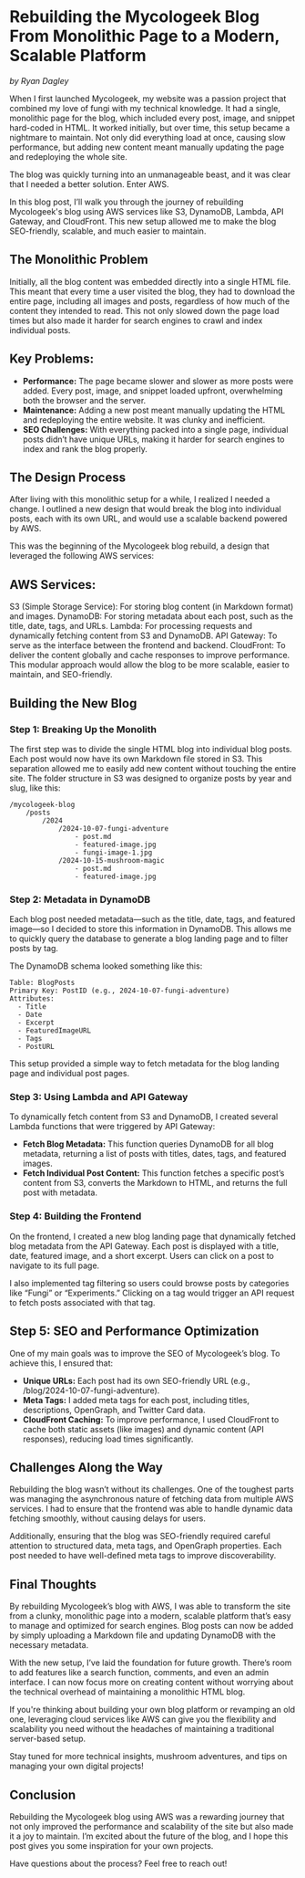 # Rebuilding the Mycologeek Blog From Monolithic Page to a Modern, Scalable Platform
*by Ryan Dagley*

When I first launched Mycologeek, my website was a passion project that combined my love of fungi with my technical knowledge. It had a single, monolithic page for the blog, which included every post, image, and snippet hard-coded in HTML. It worked initially, but over time, this setup became a nightmare to maintain. Not only did everything load at once, causing slow performance, but adding new content meant manually updating the page and redeploying the whole site.

The blog was quickly turning into an unmanageable beast, and it was clear that I needed a better solution. Enter AWS.

In this blog post, I’ll walk you through the journey of rebuilding Mycologeek's blog using AWS services like S3, DynamoDB, Lambda, API Gateway, and CloudFront. This new setup allowed me to make the blog SEO-friendly, scalable, and much easier to maintain.

## The Monolithic Problem
Initially, all the blog content was embedded directly into a single HTML file. This meant that every time a user visited the blog, they had to download the entire page, including all images and posts, regardless of how much of the content they intended to read. This not only slowed down the page load times but also made it harder for search engines to crawl and index individual posts.

## Key Problems:

- **Performance:** The page became slower and slower as more posts were added. Every post, image, and snippet loaded upfront, overwhelming both the browser and the server.
- **Maintenance:** Adding a new post meant manually updating the HTML and redeploying the entire website. It was clunky and inefficient.
- **SEO Challenges:** With everything packed into a single page, individual posts didn’t have unique URLs, making it harder for search engines to index and rank the blog properly.

## The Design Process
After living with this monolithic setup for a while, I realized I needed a change. I outlined a new design that would break the blog into individual posts, each with its own URL, and would use a scalable backend powered by AWS.

This was the beginning of the Mycologeek blog rebuild, a design that leveraged the following AWS services:

## AWS Services:
S3 (Simple Storage Service): For storing blog content (in Markdown format) and images.
DynamoDB: For storing metadata about each post, such as the title, date, tags, and URLs.
Lambda: For processing requests and dynamically fetching content from S3 and DynamoDB.
API Gateway: To serve as the interface between the frontend and backend.
CloudFront: To deliver the content globally and cache responses to improve performance.
This modular approach would allow the blog to be more scalable, easier to maintain, and SEO-friendly.

## Building the New Blog
### Step 1: Breaking Up the Monolith
The first step was to divide the single HTML blog into individual blog posts. Each post would now have its own Markdown file stored in S3. This separation allowed me to easily add new content without touching the entire site. The folder structure in S3 was designed to organize posts by year and slug, like this:

```
/mycologeek-blog
    /posts
        /2024
            /2024-10-07-fungi-adventure
                - post.md
                - featured-image.jpg
                - fungi-image-1.jpg
            /2024-10-15-mushroom-magic
                - post.md
                - featured-image.jpg
```

### Step 2: Metadata in DynamoDB
Each blog post needed metadata—such as the title, date, tags, and featured image—so I decided to store this information in DynamoDB. This allows me to quickly query the database to generate a blog landing page and to filter posts by tag.

The DynamoDB schema looked something like this:

```
Table: BlogPosts
Primary Key: PostID (e.g., 2024-10-07-fungi-adventure)
Attributes:
  - Title
  - Date
  - Excerpt
  - FeaturedImageURL
  - Tags
  - PostURL
```


This setup provided a simple way to fetch metadata for the blog landing page and individual post pages.

### Step 3: Using Lambda and API Gateway
To dynamically fetch content from S3 and DynamoDB, I created several Lambda functions that were triggered by API Gateway:

- **Fetch Blog Metadata:** This function queries DynamoDB for all blog metadata, returning a list of posts with titles, dates, tags, and featured images.
- **Fetch Individual Post Content:** This function fetches a specific post’s content from S3, converts the Markdown to HTML, and returns the full post with metadata.

### Step 4: Building the Frontend
On the frontend, I created a new blog landing page that dynamically fetched blog metadata from the API Gateway. Each post is displayed with a title, date, featured image, and a short excerpt. Users can click on a post to navigate to its full page.

I also implemented tag filtering so users could browse posts by categories like “Fungi” or “Experiments.” Clicking on a tag would trigger an API request to fetch posts associated with that tag.

## Step 5: SEO and Performance Optimization
One of my main goals was to improve the SEO of Mycologeek’s blog. To achieve this, I ensured that:

- **Unique URLs:** Each post had its own SEO-friendly URL (e.g., /blog/2024-10-07-fungi-adventure).
- **Meta Tags:** I added meta tags for each post, including titles, descriptions, OpenGraph, and Twitter Card data.
- **CloudFront Caching:** To improve performance, I used CloudFront to cache both static assets (like images) and dynamic content (API responses), reducing load times significantly.

## Challenges Along the Way
Rebuilding the blog wasn’t without its challenges. One of the toughest parts was managing the asynchronous nature of fetching data from multiple AWS services. I had to ensure that the frontend was able to handle dynamic data fetching smoothly, without causing delays for users.

Additionally, ensuring that the blog was SEO-friendly required careful attention to structured data, meta tags, and OpenGraph properties. Each post needed to have well-defined meta tags to improve discoverability.

## Final Thoughts
By rebuilding Mycologeek’s blog with AWS, I was able to transform the site from a clunky, monolithic page into a modern, scalable platform that’s easy to manage and optimized for search engines. Blog posts can now be added by simply uploading a Markdown file and updating DynamoDB with the necessary metadata.

With the new setup, I’ve laid the foundation for future growth. There’s room to add features like a search function, comments, and even an admin interface. I can now focus more on creating content without worrying about the technical overhead of maintaining a monolithic HTML blog.

If you're thinking about building your own blog platform or revamping an old one, leveraging cloud services like AWS can give you the flexibility and scalability you need without the headaches of maintaining a traditional server-based setup.

Stay tuned for more technical insights, mushroom adventures, and tips on managing your own digital projects!

## Conclusion
Rebuilding the Mycologeek blog using AWS was a rewarding journey that not only improved the performance and scalability of the site but also made it a joy to maintain. I’m excited about the future of the blog, and I hope this post gives you some inspiration for your own projects.

Have questions about the process? Feel free to reach out!